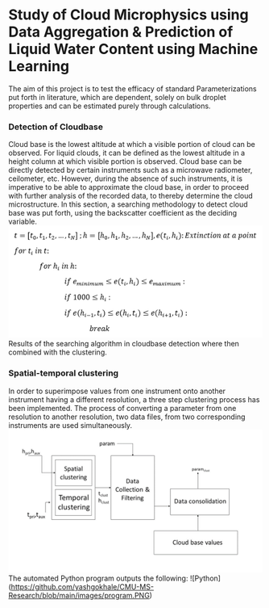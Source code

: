 # Study of Cloud Microphysics using Data Aggregation & Prediction of Liquid Water Content using Machine Learning 
The aim of this project is to test the efficacy of standard Parameterizations put forth in literature, which are dependent, solely on bulk droplet properties and can be estimated purely through calculations. <br>
### Detection of Cloudbase
Cloud base is the lowest altitude at which a visible portion of cloud can be observed. For liquid clouds, it can be defined as the lowest altitude in a height column at which visible portion is observed. Cloud base can be directly detected by certain instruments such as a microwave radiometer, ceilometer, etc. However, during the absence of such instruments, it is imperative to be able to approximate the cloud base, in order to proceed with further analysis of the recorded data, to thereby determine the cloud microstructure. In this section, a searching methodology to detect cloud base was put forth, using the backscatter coefficient as the deciding variable. <br>
![Search](https://github.com/yashgokhale/CMU-MS-Research/blob/main/images/searching_algo.png) <br>
Results of the searching algorithm in cloudbase detection where then combined with the clustering. <br>
### Spatial-temporal clustering
In order to superimpose values from one instrument onto another instrument having a different resolution, a three step clustering process has been implemented. The process of converting a parameter from one resolution to another resolution, two data files, from two corresponding instruments are used simultaneously.
![Clustering](https://github.com/yashgokhale/CMU-MS-Research/blob/main/images/clustering.PNG) <br>
The automated Python program outputs the following:
![Python] (https://github.com/yashgokhale/CMU-MS-Research/blob/main/images/program.PNG) <br>

